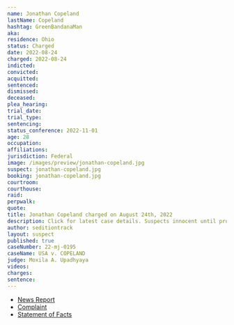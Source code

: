 ```yaml
---
name: Jonathan Copeland
lastName: Copeland
hashtag: GreenBandanaMan
aka:
residence: Ohio
status: Charged
date: 2022-08-24
charged: 2022-08-24
indicted:
convicted:
acquitted:
sentenced:
dismissed:
deceased:
plea_hearing:
trial_date:
trial_type:
sentencing:
status_conference: 2022-11-01
age: 28
occupation:
affiliations:
jurisdiction: Federal
image: /images/preview/jonathan-copeland.jpg
suspect: jonathan-copeland.jpg
booking: jonathan-copeland.jpg
courtroom:
courthouse:
raid:
perpwalk:
quote:
title: Jonathan Copeland charged on August 24th, 2022
description: Click for latest case details. Suspects innocent until proven guilty.
author: seditiontrack
layout: suspect
published: true
caseNumber: 22-mj-0195
caseName: USA v. COPELAND
judge: Moxila A. Upadhyaya
videos:
charges:
sentence:
---
```

- [News Report](https://www.hometownstations.com/news/man-arrested-on-felony-and-misdemeanor-charges-for-actions-during-jan-6-capitol-breach/article_249f0ef8-24b3-11ed-ad23-1760720c68b3.html)
- [Complaint](https://www.justice.gov/usao-dc/case-multi-defendant/file/1528776/download)
- [Statement of Facts](https://www.justice.gov/usao-dc/case-multi-defendant/file/1528781/download)
